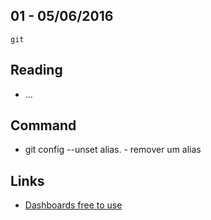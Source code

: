 01 - 05/06/2016
----------

`git`

## Reading
- ...

## Command
- git config --unset alias.<name> - remover um  alias

## Links
- [Dashboards free to use](https://github.com/omarkdev/dashboards-free-to-use)
